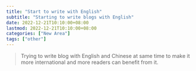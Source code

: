 ```yaml
---
title: "Start to write with English"
subtitle: "Starting to write blogs with English"
date: 2022-12-21T10:10:00+08:00
lastmod: 2022-12-21T10:10:00+08:00
categories: ["New Area"]
tags: ["other"]
---
```


> Trying to write blog with English and Chinese at same time to make it more international and more readers can benefit from it.

<!--more-->
